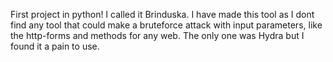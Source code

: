 First project in python!
I called it Brinduska. I have made this tool as I dont find any tool that could make a bruteforce attack with input parameters, like the http-forms and methods for any web. The only one was Hydra but I found it a pain to use.
